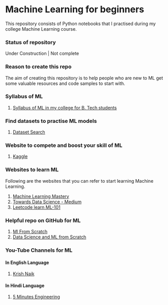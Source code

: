 # Machine Learning for beginners

This repository consists of Python notebooks that I practised during my college Machine Learning course. 

### Status of repository 
Under Construction | Not complete

### Reason to create this repo
The aim of creating this repository is to help people who are new to ML get some valuable resources and code samples to start with.

### Syllabus of ML
1. [Syllabus of ML in my college for B. Tech students](https://github.com/swati-gwc/ML-practise/blob/main/MLSyllabus.md)


### Find datasets to practise ML models
1. [Dataset Search](https://datasetsearch.research.google.com/)


### Website to compete and boost your skill of ML
1. [Kaggle](https://www.kaggle.com/)

### Websites to learn ML
Following are the websites that you can refer to start learning Machine Learning. 

1. [Machine Learning Mastery](https://machinelearningmastery.com)
2. [Towards Data Science - Medium](https://towardsdatascience.com/)
3. [Leetcode learn ML-101](https://leetcode.com/explore/learn/card/machine-learning-101/)

### Helpful repo on GitHub for ML

1. [Ml From Scratch](https://github.com/eriklindernoren/ML-From-Scratch)
2. [Data Science and ML from Scratch](https://github.com/hammadshaikhha/Data-Science-and-Machine-Learning-from-Scratch)

### You-Tube Channels for ML

#### In English Language
1. [Krish Naik](https://www.youtube.com/channel/UCNU_lfiiWBdtULKOw6X0Dig)

#### In Hindi Language
1. [5 Minutes Engineering](https://youtube.com/playlist?list=PLYwpaL_SFmcBhOEPwf5cFwqo5B-cP9G4P)
